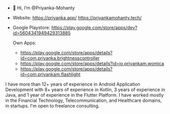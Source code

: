 - 👋 Hi, I’m @Priyanka-Mohanty
- Website:
   https://priyanka.app/
   https://priyankamohanty.tech/
- Google Playstore: https://play.google.com/store/apps/dev?id=5604341949429313885

     Own Apps:
  
    - https://play.google.com/store/apps/details?id=com.priyanka.brightnesscontroller
    - https://play.google.com/store/apps/details?id=io.priyankam.womica
    - https://play.google.com/store/apps/details?id=com.priyankam.flashlight

I have more than 12+ years of experience in Android Application Development with 8+ years of experience in Kotlin, 3 years of experience in Java, and 1 year of experience in the Flutter Platform.
I have worked mostly in the Financial Technology, Telecommunication, and Healthcare domains, in startups. I'm open to freelance consulting.

